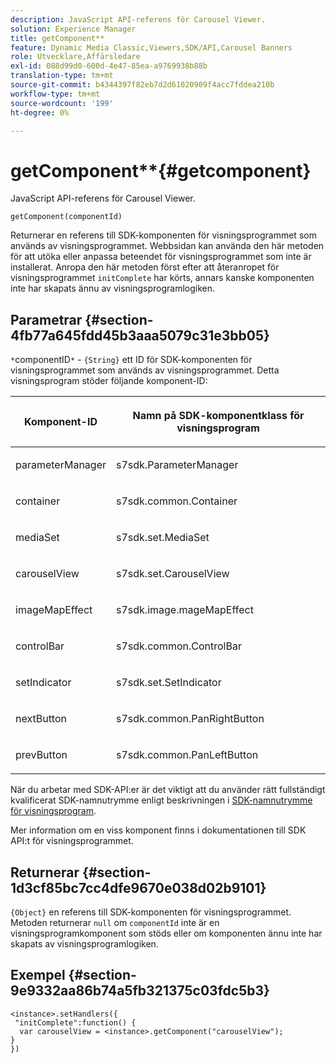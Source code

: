 ```yaml
---
description: JavaScript API-referens för Carousel Viewer.
solution: Experience Manager
title: getComponent**
feature: Dynamic Media Classic,Viewers,SDK/API,Carousel Banners
role: Utvecklare,Affärsledare
exl-id: 088d99d0-600d-4e47-85ea-a9769938b88b
translation-type: tm+mt
source-git-commit: b4344397f82eb7d2d61020909f4acc7fddea210b
workflow-type: tm+mt
source-wordcount: '199'
ht-degree: 0%

---
```


# getComponent**{#getcomponent}

JavaScript API-referens för Carousel Viewer.

`getComponent(componentId)`

Returnerar en referens till SDK-komponenten för visningsprogrammet som används av visningsprogrammet. Webbsidan kan använda den här metoden för att utöka eller anpassa beteendet för visningsprogrammet som inte är installerat. Anropa den här metoden först efter att återanropet för visningsprogrammet `initComplete` har körts, annars kanske komponenten inte har skapats ännu av visningsprogramlogiken.

## Parametrar {#section-4fb77a645fdd45b3aaa5079c31e3bb05}

`*`componentID`*`  -  `{String}` ett ID för SDK-komponenten för visningsprogrammet som används av visningsprogrammet. Detta visningsprogram stöder följande komponent-ID:

<table id="table_7B5DD9303EF44ADD847B13FFEAD135D9"> 
 <thead> 
  <tr> 
   <th colname="col1" class="entry"> <p>Komponent-ID </p> </th> 
   <th colname="col2" class="entry"> <p>Namn på SDK-komponentklass för visningsprogram </p> </th> 
  </tr> 
 </thead>
 <tbody> 
  <tr> 
   <td colname="col1"> <p> <span class="codeph"> parameterManager  </span> </p> </td> 
   <td colname="col2"> <p> <span class="codeph"> s7sdk.ParameterManager  </span> </p> </td> 
  </tr> 
  <tr> 
   <td colname="col1"> <p> <span class="codeph"> container  </span> </p> </td> 
   <td colname="col2"> <p> <span class="codeph"> s7sdk.common.Container  </span> </p> </td> 
  </tr> 
  <tr> 
   <td colname="col1"> <p> <span class="codeph"> mediaSet  </span> </p> </td> 
   <td colname="col2"> <p> <span class="codeph"> s7sdk.set.MediaSet  </span> </p> </td> 
  </tr> 
  <tr> 
   <td colname="col1"> <p> <span class="codeph"> carouselView  </span> </p> </td> 
   <td colname="col2"> <p> <span class="codeph"> s7sdk.set.CarouselView  </span> </p> </td> 
  </tr> 
  <tr> 
   <td colname="col1"> <p> <span class="codeph"> imageMapEffect  </span> </p> </td> 
   <td colname="col2"> <p> <span class="codeph"> s7sdk.image.mageMapEffect  </span> </p> </td> 
  </tr> 
  <tr> 
   <td colname="col1"> <p> <span class="codeph"> controlBar  </span> </p> </td> 
   <td colname="col2"> <p> <span class="codeph"> s7sdk.common.ControlBar  </span> </p> </td> 
  </tr> 
  <tr> 
   <td colname="col1"> <p> <span class="codeph"> setIndicator  </span> </p> </td> 
   <td colname="col2"> <p> <span class="codeph"> s7sdk.set.SetIndicator  </span> </p> </td> 
  </tr> 
  <tr> 
   <td colname="col1"> <p> <span class="codeph"> nextButton  </span> </p> </td> 
   <td colname="col2"> <p> <span class="codeph"> s7sdk.common.PanRightButton  </span> </p> </td> 
  </tr> 
  <tr> 
   <td colname="col1"> <p> <span class="codeph"> prevButton  </span> </p> </td> 
   <td colname="col2"> <p> <span class="codeph"> s7sdk.common.PanLeftButton  </span> </p> </td> 
  </tr> 
 </tbody> 
</table>

När du arbetar med SDK-API:er är det viktigt att du använder rätt fullständigt kvalificerat SDK-namnutrymme enligt beskrivningen i [SDK-namnutrymme för visningsprogram](../../../c-html5-aem-asset-viewers/c-html5-aem-carousel/c-html5-aem-carousel-namespace.md).

Mer information om en viss komponent finns i dokumentationen till SDK API:t för visningsprogrammet.

## Returnerar {#section-1d3cf85bc7cc4dfe9670e038d02b9101}

`{Object}` en referens till SDK-komponenten för visningsprogrammet. Metoden returnerar `null` om `componentId` inte är en visningsprogramkomponent som stöds eller om komponenten ännu inte har skapats av visningsprogramlogiken.

## Exempel {#section-9e9332aa86b74a5fb321375c03fdc5b3}

```
<instance>.setHandlers({ 
 "initComplete":function() { 
  var carouselView = <instance>.getComponent("carouselView"); 
} 
})
```
